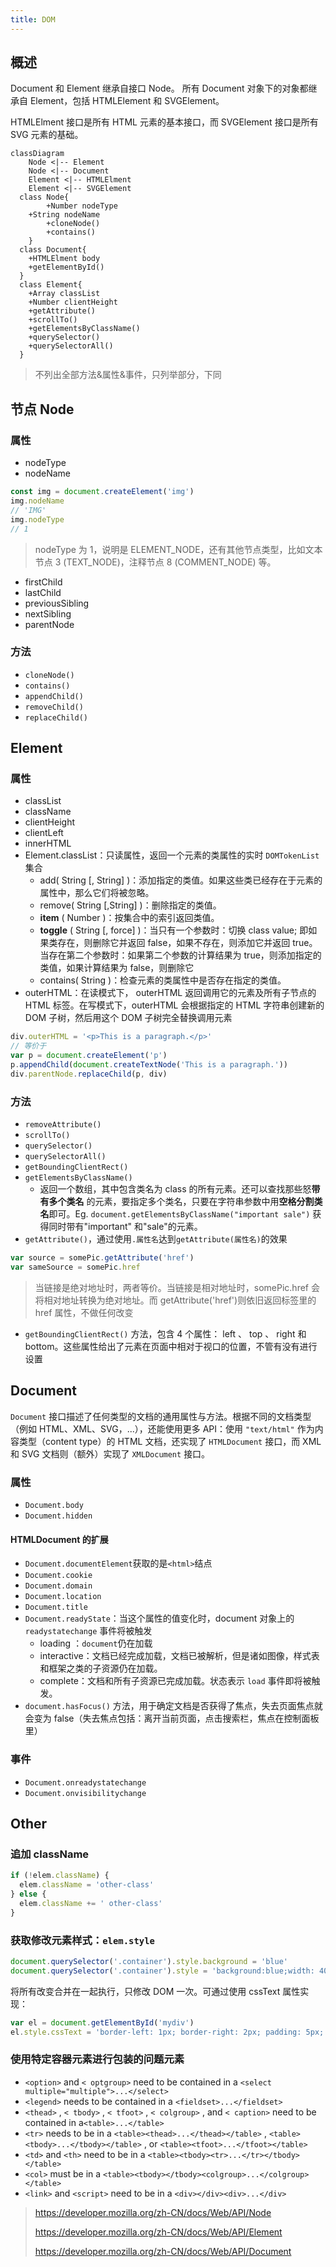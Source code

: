 ```yaml
---
title: DOM
---
```


## 概述

Document 和 Element 继承自接口 Node。
所有 Document 对象下的对象都继承自 Element，包括 HTMLElement 和 SVGElement。

HTMLElment 接口是所有 HTML 元素的基本接口，而 SVGElement 接口是所有 SVG 元素的基础。

```mermaid
classDiagram
	Node <|-- Element
	Node <|-- Document
	Element <|-- HTMLElment
	Element <|-- SVGElement
  class Node{
		+Number nodeType
    +String nodeName
		+cloneNode()
		+contains()
	}
  class Document{
    +HTMLElment body
    +getElementById()
  }
  class Element{
    +Array classList
    +Number clientHeight
    +getAttribute()
    +scrollTo()
    +getElementsByClassName()
    +querySelector()
    +querySelectorAll()
  }
```

> 不列出全部方法&属性&事件，只列举部分，下同

## 节点 Node

### 属性

- nodeType
- nodeName

```js
const img = document.createElement('img')
img.nodeName
// 'IMG'
img.nodeType
// 1
```

> nodeType 为 1，说明是 ELEMENT_NODE，还有其他节点类型，比如文本节点 3 (TEXT_NODE)，注释节点 8 (COMMENT_NODE) 等。

- firstChild
- lastChild
- previousSibling
- nextSibling
- parentNode

### 方法

- `cloneNode()`
- `contains()`
- `appendChild()`
- `removeChild()`
- `replaceChild()`

## Element

### 属性

- classList
- className
- clientHeight
- clientLeft
- innerHTML
- Element.classList：只读属性，返回一个元素的类属性的实时 `DOMTokenList`集合
  - add( String [, String] )：添加指定的类值。如果这些类已经存在于元素的属性中，那么它们将被忽略。
  - remove( String [,String] )：删除指定的类值。
  - **item** ( Number )：按集合中的索引返回类值。
  - **toggle** ( String [, force] )：当只有一个参数时：切换 class value; 即如果类存在，则删除它并返回 false，如果不存在，则添加它并返回 true。当存在第二个参数时：如果第二个参数的计算结果为 true，则添加指定的类值，如果计算结果为 false，则删除它
  - contains( String )：检查元素的类属性中是否存在指定的类值。
- outerHTML：在读模式下， outerHTML 返回调用它的元素及所有子节点的 HTML 标签。在写模式下，outerHTML 会根据指定的 HTML 字符串创建新的 DOM 子树，然后用这个 DOM 子树完全替换调用元素

```js
div.outerHTML = '<p>This is a paragraph.</p>'
// 等价于
var p = document.createElement('p')
p.appendChild(document.createTextNode('This is a paragraph.'))
div.parentNode.replaceChild(p, div)
```

### 方法

- `removeAttribute()`
- `scrollTo()`
- `querySelector()`
- `querySelectorAll()`
- `getBoundingClientRect()`
- `getElementsByClassName()`
  - 返回一个数组，其中包含类名为 class 的所有元素。还可以查找那些怒**带有多个类名** 的元素，要指定多个类名，只要在字符串参数中用**空格分割类名**即可。Eg. `document.getElementsByClassName("important sale")` 获得同时带有"important" 和"sale"的元素。
- `getAttribute()`，通过使用`.属性名`达到`getAttribute(属性名)`的效果

```js
var source = somePic.getAttribute('href')
var sameSource = somePic.href
```

> 当链接是绝对地址时，两者等价。当链接是相对地址时，somePic.href 会将相对地址转换为绝对地址。而 getAttribute('href')则依旧返回标签里的 href 属性，不做任何改变

- `getBoundingClientRect()` 方法，包含 4 个属性： left 、 top 、 right 和 bottom。这些属性给出了元素在页面中相对于视口的位置，不管有没有进行设置

## Document

`Document` 接口描述了任何类型的文档的通用属性与方法。根据不同的文档类型（例如 HTML、XML、SVG，...），还能使用更多 API：使用 `"text/html"` 作为内容类型（content type）的 HTML 文档，还实现了 `HTMLDocument` 接口，而 XML 和 SVG 文档则（额外）实现了 `XMLDocument` 接口。

### 属性

- `Document.body`
- `Document.hidden`

#### HTMLDocument 的扩展

- `Document.documentElement`获取的是`<html>`结点
- `Document.cookie`
- `Document.domain`
- `Document.location`
- `Document.title`
- `Document.readyState`：当这个属性的值变化时，document 对象上的`readystatechange` 事件将被触发
  - loading ：`document`仍在加载
  - interactive：文档已经完成加载，文档已被解析，但是诸如图像，样式表和框架之类的子资源仍在加载。
  - complete：文档和所有子资源已完成加载。状态表示 `load` 事件即将被触发。
- `document.hasFocus()` 方法，用于确定文档是否获得了焦点，失去页面焦点就会变为 false（失去焦点包括：离开当前页面，点击搜索栏，焦点在控制面板里）

### 事件

- `Document.onreadystatechange`
- `Document.onvisibilitychange`

## Other

### 追加 className

```js
if (!elem.className) {
  elem.className = 'other-class'
} else {
  elem.className += ' other-class'
}
```

### 获取修改元素样式：`elem.style`

```js
document.querySelector('.container').style.background = 'blue'
document.querySelector('.container').style = 'background:blue;width: 400px;'
```

将所有改变合并在一起执行，只修改 DOM 一次。可通过使用 cssText 属性实现：

```js
var el = document.getElementById('mydiv')
el.style.cssText = 'border-left: 1px; border-right: 2px; padding: 5px;'
```

### 使用特定容器元素进行包装的问题元素

- `<option>` and `< optgroup>` need to be contained in a `<select multiple="multiple">...</select>`
- `<legend>` needs to be contained in a `<fieldset>...</fieldset>`
- `<thead>` , `< tbody>` , `< tfoot>` , `< colgroup>` , and `< caption>` need to be contained in a`<table>...</table>`
- `<tr>` needs to be in a `<table><thead>...</thead></table>` , `<table><tbody>...</tbody></table>` , or `<table><tfoot>...</tfoot></table>`
- `<td>` and `<th>` need to be in a `<table><tbody><tr>...</tr></tbody></table>`
- `<col>` must be in a `<table><tbody></tbody><colgroup>...</colgroup></table>`
- `<link>` and `<script>` need to be in a `<div></div><div>...</div>`

> https://developer.mozilla.org/zh-CN/docs/Web/API/Node
>
> https://developer.mozilla.org/zh-CN/docs/Web/API/Element
>
> https://developer.mozilla.org/zh-CN/docs/Web/API/Document
